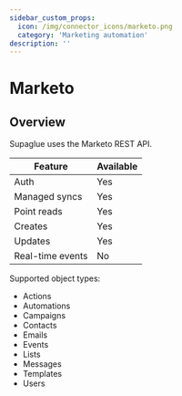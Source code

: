 ```yaml
---
sidebar_custom_props:
  icon: /img/connector_icons/marketo.png
  category: 'Marketing automation'
description: ''
---
```


# Marketo

## Overview

Supaglue uses the Marketo REST API.

| Feature                    | Available |
| -------------------------- | --------- |
| Auth                       | Yes       |
| Managed syncs              | Yes       |
| Point reads                | Yes       |
| Creates                    | Yes       |
| Updates                    | Yes       |
| Real-time events           | No        |

Supported object types:

- Actions
- Automations
- Campaigns
- Contacts
- Emails
- Events
- Lists
- Messages
- Templates
- Users
